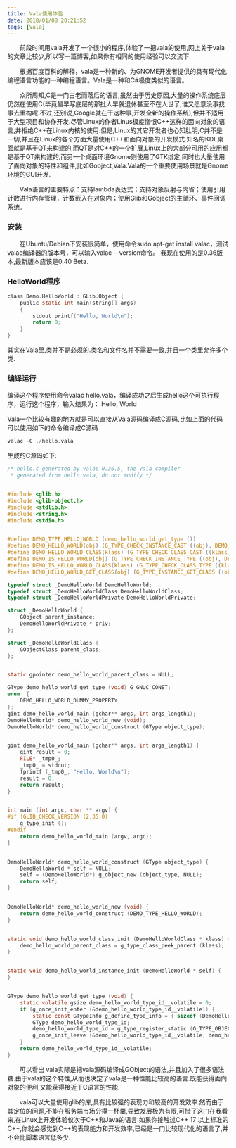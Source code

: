 ```yaml
---
title: Vala使用体验
date: 2018/01/08 20:21:52
tags: [Vala]
---
```


  前段时间用vala开发了一个很小的程序,体验了一把vala的使用,网上关于vala的文章比较少,所以写一篇博客,如果你有相同的使用经验可以交流下.

   根据百度百科的解释，vala是一种新的、为GNOME开发者提供的具有现代化编程语言功能的一种编程语言。Vala是一种和C#极度类似的语言。

    众所周知,C是一门古老而落后的语言,虽然由于历史原因,大量的操作系统底层仍然在使用C(毕竟最早写底层的那批人早就退休甚至不在人世了,谁又愿意没事找事去重构呢.不过,还别说,Google就在干这种事,开发全新的操作系统),但并不适用于大型项目和协作开发.尽管Linux的作者Linus极度憎恨C++这样的面向对象的语言,并拒绝C++在Linux内核的使用.但是,Linux的其它开发者也心知肚明,C并不是一切,并且在Linux的各个方面大量使用C++和面向对象的开发模式.知名的KDE桌面就是基于QT来构建的,而QT是对C++的一个扩展,Linux上的大部分可用的应用都是基于QT来构建的,而另一个桌面环境Gnome则使用了GTK绑定,同时也大量使用了面向对象的特性和组件,比如Gobject,Vala.Vala的一个重要使用场景就是Gnome环境的GUI开发.

    Vala语言的主要特点：支持lambda表达式；支持对象反射与内省；使用引用计数进行内存管理，计数嵌入在对象内；使用Glib和Gobject的主循环、事件回调系统。

### 安装
  在Ubuntu/Debian下安装很简单，使用命令sudo apt-get install valac，测试valac编译器的版本号，可以输入valac --version命令。
我现在使用的是0.36版本,最新版本应该是0.40 Beta.

### HelloWorld程序
```c
class Demo.HelloWorld : GLib.Object {
	public static int main(string[] args)
	{
		stdout.printf("Hello, World\n");
		return 0;
	}
}
```
其实在Vala里,类并不是必须的.类名和文件名并不需要一致,并且一个类里允许多个类.
### 编译运行
编译这个程序使用命令valac hello.vala，编译成功之后生成hello这个可执行程序，运行这个程序，输入结果为：
Hello, World

Vala一个比较有趣的地方就是可以直接从Vala源码编译成C源码,比如上面的代码可以使用如下的命令编译成C源码
```c
valac -C ./hello.vala
```
生成的C源码如下:
```c
/* hello.c generated by valac 0.36.5, the Vala compiler
 * generated from hello.vala, do not modify */


#include <glib.h>
#include <glib-object.h>
#include <stdlib.h>
#include <string.h>
#include <stdio.h>


#define DEMO_TYPE_HELLO_WORLD (demo_hello_world_get_type ())
#define DEMO_HELLO_WORLD(obj) (G_TYPE_CHECK_INSTANCE_CAST ((obj), DEMO_TYPE_HELLO_WORLD, DemoHelloWorld))
#define DEMO_HELLO_WORLD_CLASS(klass) (G_TYPE_CHECK_CLASS_CAST ((klass), DEMO_TYPE_HELLO_WORLD, DemoHelloWorldClass))
#define DEMO_IS_HELLO_WORLD(obj) (G_TYPE_CHECK_INSTANCE_TYPE ((obj), DEMO_TYPE_HELLO_WORLD))
#define DEMO_IS_HELLO_WORLD_CLASS(klass) (G_TYPE_CHECK_CLASS_TYPE ((klass), DEMO_TYPE_HELLO_WORLD))
#define DEMO_HELLO_WORLD_GET_CLASS(obj) (G_TYPE_INSTANCE_GET_CLASS ((obj), DEMO_TYPE_HELLO_WORLD, DemoHelloWorldClass))

typedef struct _DemoHelloWorld DemoHelloWorld;
typedef struct _DemoHelloWorldClass DemoHelloWorldClass;
typedef struct _DemoHelloWorldPrivate DemoHelloWorldPrivate;

struct _DemoHelloWorld {
	GObject parent_instance;
	DemoHelloWorldPrivate * priv;
};

struct _DemoHelloWorldClass {
	GObjectClass parent_class;
};


static gpointer demo_hello_world_parent_class = NULL;

GType demo_hello_world_get_type (void) G_GNUC_CONST;
enum  {
	DEMO_HELLO_WORLD_DUMMY_PROPERTY
};
gint demo_hello_world_main (gchar** args, int args_length1);
DemoHelloWorld* demo_hello_world_new (void);
DemoHelloWorld* demo_hello_world_construct (GType object_type);


gint demo_hello_world_main (gchar** args, int args_length1) {
	gint result = 0;
	FILE* _tmp0_;
	_tmp0_ = stdout;
	fprintf (_tmp0_, "Hello, World\n");
	result = 0;
	return result;
}


int main (int argc, char ** argv) {
#if !GLIB_CHECK_VERSION (2,35,0)
	g_type_init ();
#endif
	return demo_hello_world_main (argv, argc);
}


DemoHelloWorld* demo_hello_world_construct (GType object_type) {
	DemoHelloWorld * self = NULL;
	self = (DemoHelloWorld*) g_object_new (object_type, NULL);
	return self;
}


DemoHelloWorld* demo_hello_world_new (void) {
	return demo_hello_world_construct (DEMO_TYPE_HELLO_WORLD);
}


static void demo_hello_world_class_init (DemoHelloWorldClass * klass) {
	demo_hello_world_parent_class = g_type_class_peek_parent (klass);
}


static void demo_hello_world_instance_init (DemoHelloWorld * self) {
}


GType demo_hello_world_get_type (void) {
	static volatile gsize demo_hello_world_type_id__volatile = 0;
	if (g_once_init_enter (&demo_hello_world_type_id__volatile)) {
		static const GTypeInfo g_define_type_info = { sizeof (DemoHelloWorldClass), (GBaseInitFunc) NULL, (GBaseFinalizeFunc) NULL, (GClassInitFunc) demo_hello_world_class_init, (GClassFinalizeFunc) NULL, NULL, sizeof (DemoHelloWorld), 0, (GInstanceInitFunc) demo_hello_world_instance_init, NULL };
		GType demo_hello_world_type_id;
		demo_hello_world_type_id = g_type_register_static (G_TYPE_OBJECT, "DemoHelloWorld", &g_define_type_info, 0);
		g_once_init_leave (&demo_hello_world_type_id__volatile, demo_hello_world_type_id);
	}
	return demo_hello_world_type_id__volatile;
}
```
  可以看出 vala实际是把vala源码编译成GObject的语法,并且加入了很多语法糖.由于vala的这个特性,从而也决定了vala是一种性能比较高的语言.既能获得面向对象的便利,又能获得接近于C语言的性能.

  vala可以大量使用glib的库,具有比较强的表现力和较高的开发效率.然而由于其定位的问题,不能在服务端市场分得一杯羹,导致发展极为有限,可惜了这门在我看来,在Linux上开发体验仅次于C++和Java的语言.如果你接触过C++ 17 以上标准的C++,你就会感觉到C++的表现能力和开发效率,已经是一门比较现代化的语言了,并不会比脚本语言低多少.
